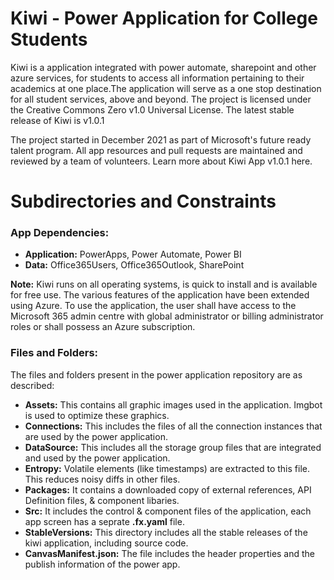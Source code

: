 # Kiwi - Power Application for College Students
Kiwi is a application integrated with power automate, sharepoint and other azure services, for students to access all information pertaining to their academics at one place.The application will serve as a one stop destination for all student services, above and beyond. The project is licensed under the Creative Commons Zero v1.0 Universal License. The latest stable release of Kiwi is v1.0.1

The project started in December 2021 as part of Microsoft's future ready talent program. All app resources and pull requests are maintained and reviewed by a team of volunteers. Learn more about Kiwi App v1.0.1 here.

# Subdirectories and Constraints

### App Dependencies:
- **Application:** PowerApps, Power Automate, Power BI
- **Data:** Office365Users, Office365Outlook, SharePoint

**Note:** Kiwi runs on all operating systems, is quick to install and is available for free use. The various features of the application have been extended using Azure. To use the application, the user shall have access to the Microsoft 365 admin centre with global administrator or billing administrator roles or shall possess an Azure subscription.

### Files and Folders:
The files and folders present in the power application repository are as described:
- **Assets:** This contains all graphic images used in the application. Imgbot is used to optimize these graphics.
- **Connections:** This includes the files of all the connection instances that are used by the power application.
- **DataSource:** This  includes all the storage group files that are integrated and used by the power application.
- **Entropy:** Volatile elements (like timestamps) are extracted to this file. This reduces noisy diffs in other files.
- **Packages:** It contains a downloaded copy of external references, API Definition files, & component libaries.
- **Src:** It includes the control & component files of the application, each app screen has a seprate **.fx.yaml** file.
- **StableVersions:** This directory includes all the stable releases of the kiwi application, including source code.
- **CanvasManifest.json:** The file includes the header properties and the publish information of the power app.
